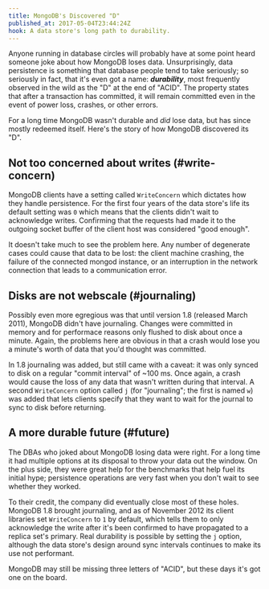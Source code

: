```yaml
---
title: MongoDB's Discovered "D"
published_at: 2017-05-04T23:44:24Z
hook: A data store's long path to durability.
---
```


Anyone running in database circles will probably have at
some point heard someone joke about how MongoDB loses data.
Unsurprisingly, data persistence is something that database
people tend to take seriously; so seriously in fact, that
it's even got a name: ***durability***, most frequently
observed in the wild as the "D" at the end of "ACID". The
property states that after a transaction has committed, it
will remain committed even in the event of power loss,
crashes, or other errors.

For a long time MongoDB wasn't durable and _did_ lose data,
but has since mostly redeemed itself. Here's the story of
how MongoDB discovered its "D".

## Not too concerned about writes (#write-concern)

MongoDB clients have a setting called `WriteConcern` which
dictates how they handle persistence. For the first four
years of the data store's life its default setting was `0`
which means that the clients didn't wait to acknowledge
writes. Confirming that the requests had made it to the
outgoing socket buffer of the client host was considered
"good enough".

It doesn't take much to see the problem here. Any number of
degenerate cases could cause that data to be lost: the
client machine crashing, the failure of the connected
mongod instance, or an interruption in the network
connection that leads to a communication error.

## Disks are not webscale (#journaling)

Possibly even more egregious was that until version 1.8
(released March 2011), MongoDB didn't have journaling.
Changes were committed in memory and for performace reasons
only flushed to disk about once a minute. Again, the
problems here are obvious in that a crash would lose you a
minute's worth of data that you'd thought was committed.

In 1.8 journaling was added, but still came with a caveat:
it was only synced to disk on a regular "commit interval"
of ~100 ms. Once again, a crash would cause the loss of any
data that wasn't written during that interval. A second
`WriteConcern` option called `j` (for "journaling"; the
first is named `w`) was added that lets clients specify
that they want to wait for the journal to sync to disk
before returning.

## A more durable future (#future)

The DBAs who joked about MongoDB losing data were right.
For a long time it had multiple options at its disposal to
throw your data out the window. On the plus side, they were
great help for the benchmarks that help fuel its initial
hype; persistence operations are very fast when you don't
wait to see whether they worked.

To their credit, the company did eventually close most of
these holes. MongoDB 1.8 brought journaling, and as of
November 2012 its client libraries set `WriteConcern` to
`1` by default, which tells them to only acknowledge the
write after it's been confirmed to have propagated to a
replica set's primary. Real durability is possible by
setting the `j` option, although the data store's design
around sync intervals continues to make its use not
performant.

MongoDB may still be missing three letters of "ACID", but
these days it's got one on the board.
